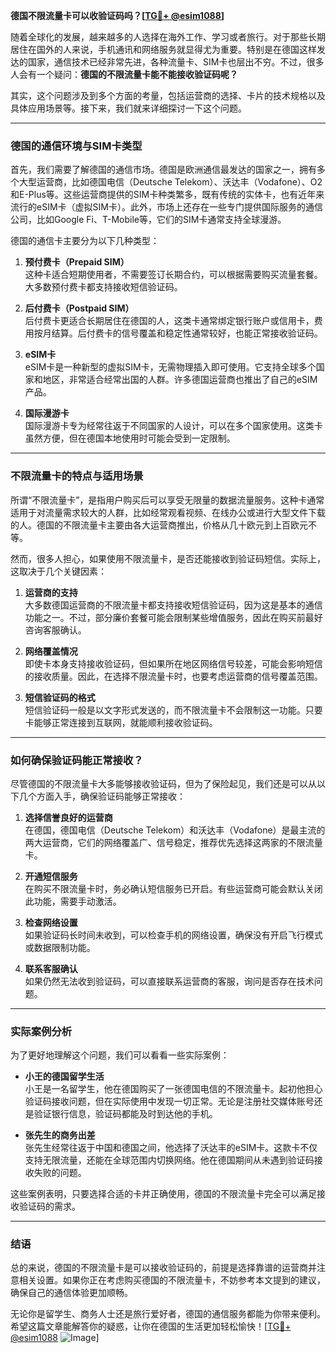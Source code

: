 **德国不限流量卡可以收验证码吗？[[TG💪+ @esim1088](https://t.me/s/esim1088)]**

随着全球化的发展，越来越多的人选择在海外工作、学习或者旅行。对于那些长期居住在国外的人来说，手机通讯和网络服务就显得尤为重要。特别是在德国这样发达的国家，通信技术已经非常先进，各种流量卡、SIM卡也层出不穷。不过，很多人会有一个疑问：**德国的不限流量卡能不能接收验证码呢？**

其实，这个问题涉及到多个方面的考量，包括运营商的选择、卡片的技术规格以及具体应用场景等。接下来，我们就来详细探讨一下这个问题。

---

### 德国的通信环境与SIM卡类型

首先，我们需要了解德国的通信市场。德国是欧洲通信最发达的国家之一，拥有多个大型运营商，比如德国电信（Deutsche Telekom）、沃达丰（Vodafone）、O2和E-Plus等。这些运营商提供的SIM卡种类繁多，既有传统的实体卡，也有近年来流行的eSIM卡（虚拟SIM卡）。此外，市场上还存在一些专门提供国际服务的通信公司，比如Google Fi、T-Mobile等，它们的SIM卡通常支持全球漫游。

德国的通信卡主要分为以下几种类型：

1. **预付费卡（Prepaid SIM）**  
   这种卡适合短期使用者，不需要签订长期合约，可以根据需要购买流量套餐。大多数预付费卡都支持接收短信验证码。

2. **后付费卡（Postpaid SIM）**  
   后付费卡更适合长期居住在德国的人，这类卡通常绑定银行账户或信用卡，费用按月结算。后付费卡的信号覆盖和稳定性通常较好，也能正常接收验证码。

3. **eSIM卡**  
   eSIM卡是一种新型的虚拟SIM卡，无需物理插入即可使用。它支持全球多个国家和地区，非常适合经常出国的人群。许多德国运营商也推出了自己的eSIM产品。

4. **国际漫游卡**  
   国际漫游卡专为经常往返于不同国家的人设计，可以在多个国家使用。这类卡虽然方便，但在德国本地使用时可能会受到一定限制。

---

### 不限流量卡的特点与适用场景

所谓“不限流量卡”，是指用户购买后可以享受无限量的数据流量服务。这种卡通常适用于对流量需求较大的人群，比如经常观看视频、在线办公或进行大型文件下载的人。德国的不限流量卡主要由各大运营商推出，价格从几十欧元到上百欧元不等。

然而，很多人担心，如果使用不限流量卡，是否还能接收到验证码短信。实际上，这取决于几个关键因素：

1. **运营商的支持**  
   大多数德国运营商的不限流量卡都支持接收短信验证码，因为这是基本的通信功能之一。不过，部分廉价套餐可能会限制某些增值服务，因此在购买前最好咨询客服确认。

2. **网络覆盖情况**  
   即使卡本身支持接收验证码，但如果所在地区网络信号较差，可能会影响短信的接收质量。因此，在选择不限流量卡时，也要考虑运营商的信号覆盖范围。

3. **短信验证码的格式**  
   短信验证码一般是以文字形式发送的，而不限流量卡不会限制这一功能。只要卡能够正常连接到互联网，就能顺利接收验证码。

---

### 如何确保验证码能正常接收？

尽管德国的不限流量卡大多能够接收验证码，但为了保险起见，我们还是可以从以下几个方面入手，确保验证码能够正常接收：

1. **选择信誉良好的运营商**  
   在德国，德国电信（Deutsche Telekom）和沃达丰（Vodafone）是最主流的两大运营商，它们的网络覆盖广、信号稳定，推荐优先选择这两家的不限流量卡。

2. **开通短信服务**  
   在购买不限流量卡时，务必确认短信服务已开启。有些运营商可能会默认关闭此功能，需要手动激活。

3. **检查网络设置**  
   如果验证码长时间未收到，可以检查手机的网络设置，确保没有开启飞行模式或数据限制功能。

4. **联系客服确认**  
   如果仍然无法收到验证码，可以直接联系运营商的客服，询问是否存在技术问题。

---

### 实际案例分析

为了更好地理解这个问题，我们可以看看一些实际案例：

- **小王的德国留学生活**  
  小王是一名留学生，他在德国购买了一张德国电信的不限流量卡。起初他担心验证码接收问题，但在实际使用中发现一切正常。无论是注册社交媒体账号还是验证银行信息，验证码都能及时到达他的手机。

- **张先生的商务出差**  
  张先生经常往返于中国和德国之间，他选择了沃达丰的eSIM卡。这款卡不仅支持无限流量，还能在全球范围内切换网络。他在德国期间从未遇到验证码接收失败的问题。

这些案例表明，只要选择合适的卡并正确使用，德国的不限流量卡完全可以满足接收验证码的需求。

---

### 结语

总的来说，德国的不限流量卡是可以接收验证码的，前提是选择靠谱的运营商并注意相关设置。如果你正在考虑购买德国的不限流量卡，不妨参考本文提到的建议，确保自己的通信体验更加顺畅。

无论你是留学生、商务人士还是旅行爱好者，德国的通信服务都能为你带来便利。希望这篇文章能解答你的疑惑，让你在德国的生活更加轻松愉快！[[TG💪+ @esim1088](https://t.me/s/esim1088) ![Image](https://i.postimg.cc/4NQfJmqS/Snipaste-2025-05-13-00-14-12.png)]
